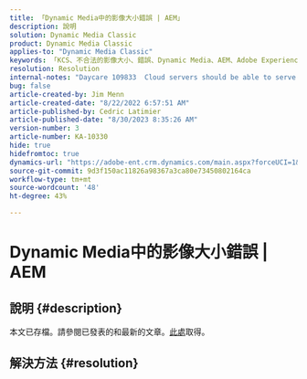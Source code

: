 ```yaml
---
title: 「Dynamic Media中的影像大小錯誤 | AEM」
description: 說明
solution: Dynamic Media Classic
product: Dynamic Media Classic
applies-to: "Dynamic Media Classic"
keywords: 「KCS、不合法的影像大小、錯誤、Dynamic Media、AEM、Adobe Experience Manager」
resolution: Resolution
internal-notes: "Daycare 109833  Cloud servers should be able to serve 10000x10000 as a maximum. Check with Tech Ops if any problem with this"
bug: false
article-created-by: Jim Menn
article-created-date: "8/22/2022 6:57:51 AM"
article-published-by: Cedric Latimier
article-published-date: "8/30/2023 8:35:26 AM"
version-number: 3
article-number: KA-10330
hide: true
hidefromtoc: true
dynamics-url: "https://adobe-ent.crm.dynamics.com/main.aspx?forceUCI=1&pagetype=entityrecord&etn=knowledgearticle&id=804669ba-e721-ed11-b83e-0022480866ad"
source-git-commit: 9d3f150ac11826a98367a3ca80e73450802164ca
workflow-type: tm+mt
source-wordcount: '48'
ht-degree: 43%

---
```


# Dynamic Media中的影像大小錯誤 | AEM

## 說明 {#description}

本文已存檔。請參閱已發表的和最新的文章。[此處](https://experienceleague.adobe.com/search.html#sort=relevancy)取得。

## 解決方法 {#resolution}

